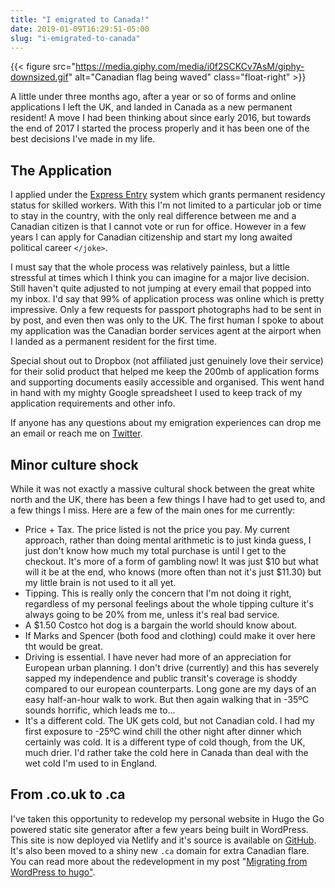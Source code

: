 ```yaml
---
title: "I emigrated to Canada!"
date: 2019-01-09T16:29:51-05:00
slug: "i-emigrated-to-canada"
---
```


{{< figure src="https://media.giphy.com/media/i0f2SCKCv7AsM/giphy-downsized.gif" alt="Canadian flag being waved" class="float-right" >}}

A little under three months ago, after a year or so of forms and online applications I left the UK, and landed in Canada as a new permanent resident! A move I had been thinking about since early 2016, but towards the end of 2017 I started the process properly and it has been one of the best decisions I've made in my life.

## The Application

I applied under the [Express Entry](https://www.canada.ca/en/immigration-refugees-citizenship/services/immigrate-canada/express-entry.html) system which grants permanent residency status for skilled workers. With this I'm not limited to a particular job or time to stay in the country, with the only real difference between me and a Canadian citizen is that I cannot vote or run for office. However in a few years I can apply for Canadian citizenship and start my long awaited political career <code>&lt;/joke&gt;</code>.

I must say that the whole process was relatively painless, but a little stressful at times which I think you can imagine for a major live decision. Still haven't quite adjusted to not jumping at every email that popped into my inbox. I'd say that 99% of application process was online which is pretty impressive. Only a few requests for passport photographs had to be sent in by post, and even then was only to the UK. The first human I spoke to about my application was the Canadian border services agent at the airport when I landed as a permanent resident for the first time.

Special shout out to Dropbox (not affiliated just genuinely love their service) for their solid product that helped me keep the 200mb of application forms and supporting documents easily accessible and organised. This went hand in hand with my mighty Google spreadsheet I used to keep track of my application requirements and other info.

If anyone has any questions about my emigration experiences can drop me an email or reach me on [Twitter](https://twitter.com/James_RWilliams).

## Minor culture shock

While it was not exactly a massive cultural shock between the great white north and the UK, there has been a few things I have had to get used to, and a few things I miss. Here are a few of the main ones for me currently:

- Price + Tax. The price listed is not the price you pay. My current approach, rather than doing mental arithmetic is to just kinda guess, I just don't know how much my total purchase is until I get to the checkout. It's more of a form of gambling now! It was just $10 but what will it be at the end, who knows (more often than not it's just $11.30) but my little brain is not used to it all yet.
- Tipping. This is really only the concern that I'm not doing it right, regardless of my personal feelings about the whole tipping culture it's always going to be 20% from me, unless it's real bad service.
- A \$1.50 Costco hot dog is a bargain the world should know about.
- If Marks and Spencer (both food and clothing) could make it over here tht would be great.
- Driving is essential. I have never had more of an appreciation for European urban planning. I don't drive (currently) and this has severely sapped my independence and public transit's coverage is shoddy compared to our european counterparts. Long gone are my days of an easy half-an-hour walk to work. But then again walking that in -35ºC sounds horrific, which leads me to...
- It's a different cold. The UK gets cold, but not Canadian cold. I had my first exposure to -25ºC wind chill the other night after dinner which certainly was cold. It is a different type of cold though, from the UK, much drier. I'd rather take the cold here in Canada than deal with the wet cold I'm used to in England.

## From .co.uk to .ca

I've taken this opportunity to redevelop my personal website in Hugo the Go powered static site generator after a few years being built in WordPress. This site is now deployed via Netlify and it's source is available on [GitHub](https://github.com/jamesrwilliams/personal-site). It's also been moved to a shiny new <code>.ca</code> domain for extra Canadian flare. You can read more about the redevelopment in my post "[Migrating from WordPress to hugo"](/blog/moving-from-wordpress-to-hugo/).
